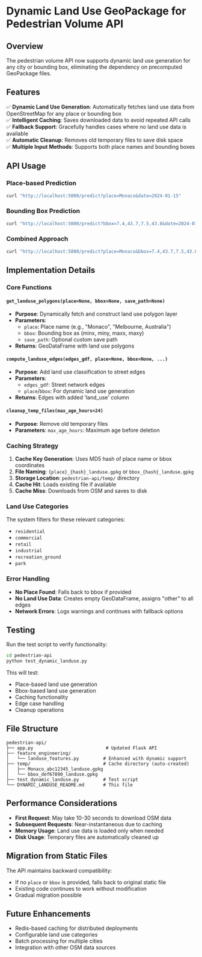 # Dynamic Land Use GeoPackage for Pedestrian Volume API

## Overview

The pedestrian volume API now supports dynamic land use generation for any city or bounding box, eliminating the dependency on precomputed GeoPackage files.

## Features

✅ **Dynamic Land Use Generation**: Automatically fetches land use data from OpenStreetMap for any place or bounding box  
✅ **Intelligent Caching**: Saves downloaded data to avoid repeated API calls  
✅ **Fallback Support**: Gracefully handles cases where no land use data is available  
✅ **Automatic Cleanup**: Removes old temporary files to save disk space  
✅ **Multiple Input Methods**: Supports both place names and bounding boxes  

## API Usage

### Place-based Prediction
```bash
curl "http://localhost:5000/predict?place=Monaco&date=2024-01-15"
```

### Bounding Box Prediction
```bash
curl "http://localhost:5000/predict?bbox=7.4,43.7,7.5,43.8&date=2024-01-15"
```

### Combined Approach
```bash
curl "http://localhost:5000/predict?place=Monaco&bbox=7.4,43.7,7.5,43.8&date=2024-01-15"
```

## Implementation Details

### Core Functions

#### `get_landuse_polygons(place=None, bbox=None, save_path=None)`
- **Purpose**: Dynamically fetch and construct land use polygon layer
- **Parameters**:
  - `place`: Place name (e.g., "Monaco", "Melbourne, Australia")
  - `bbox`: Bounding box as (minx, miny, maxx, maxy)
  - `save_path`: Optional custom save path
- **Returns**: GeoDataFrame with land use polygons

#### `compute_landuse_edges(edges_gdf, place=None, bbox=None, ...)`
- **Purpose**: Add land use classification to street edges
- **Parameters**: 
  - `edges_gdf`: Street network edges
  - `place`/`bbox`: For dynamic land use generation
- **Returns**: Edges with added 'land_use' column

#### `cleanup_temp_files(max_age_hours=24)`
- **Purpose**: Remove old temporary files
- **Parameters**: `max_age_hours`: Maximum age before deletion

### Caching Strategy

1. **Cache Key Generation**: Uses MD5 hash of place name or bbox coordinates
2. **File Naming**: `{place}_{hash}_landuse.gpkg` or `bbox_{hash}_landuse.gpkg`
3. **Storage Location**: `pedestrian-api/temp/` directory
4. **Cache Hit**: Loads existing file if available
5. **Cache Miss**: Downloads from OSM and saves to disk

### Land Use Categories

The system filters for these relevant categories:
- `residential`
- `commercial` 
- `retail`
- `industrial`
- `recreation_ground`
- `park`

### Error Handling

- **No Place Found**: Falls back to bbox if provided
- **No Land Use Data**: Creates empty GeoDataFrame, assigns "other" to all edges
- **Network Errors**: Logs warnings and continues with fallback options

## Testing

Run the test script to verify functionality:

```bash
cd pedestrian-api
python test_dynamic_landuse.py
```

This will test:
- Place-based land use generation
- Bbox-based land use generation  
- Caching functionality
- Edge case handling
- Cleanup operations

## File Structure

```
pedestrian-api/
├── app.py                           # Updated Flask API
├── feature_engineering/
│   └── landuse_features.py         # Enhanced with dynamic support
├── temp/                           # Cache directory (auto-created)
│   ├── Monaco_abc12345_landuse.gpkg
│   └── bbox_def67890_landuse.gpkg
├── test_dynamic_landuse.py         # Test script
└── DYNAMIC_LANDUSE_README.md       # This file
```

## Performance Considerations

- **First Request**: May take 10-30 seconds to download OSM data
- **Subsequent Requests**: Near-instantaneous due to caching
- **Memory Usage**: Land use data is loaded only when needed
- **Disk Usage**: Temporary files are automatically cleaned up

## Migration from Static Files

The API maintains backward compatibility:
- If no `place` or `bbox` is provided, falls back to original static file
- Existing code continues to work without modification
- Gradual migration possible

## Future Enhancements

- Redis-based caching for distributed deployments
- Configurable land use categories
- Batch processing for multiple cities
- Integration with other OSM data sources
